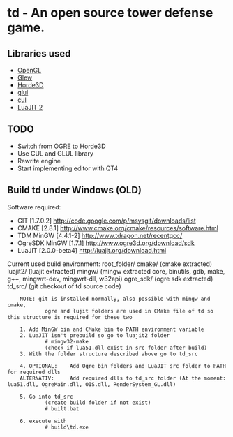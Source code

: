 td - An open source tower defense game.
=========================================


Libraries used
--------------------
- [OpenGL](http://www.opengl.org/)
- [Glew](http://glew.sourceforge.net/)
- [Horde3D](http://www.horde3d.org/)
- [glul](http://github.com/okard/glul)
- [cul](http://github.com/okard/cul)
- [LuaJIT 2](http://luajit.org/)


TODO
--------------------
- Switch from OGRE to Horde3D
- Use CUL and GLUL library
- Rewrite engine
- Start implementing editor with QT4 


Build td under Windows (OLD)
--------------------------

Software required:
- GIT [1.7.0.2]                 http://code.google.com/p/msysgit/downloads/list
- CMAKE [2.8.1]                 http://www.cmake.org/cmake/resources/software.html
- TDM MinGW [4.4.1-2]           http://www.tdragon.net/recentgcc/
- OgreSDK MinGW [1.7.1]         http://www.ogre3d.org/download/sdk
- LuaJIT [2.0.0-beta4]          http://luajit.org/download.html
        
Current used build environment:
        root_folder/
                cmake/                  (cmake extracted)
                luajit2/                (luajit extracted)
                mingw/                  (mingw extracted core, binutils, gdb, make, g++, mingwrt-dev, mingwrt-dll, w32api)
                ogre_sdk/               (ogre sdk extracted)
                td_src/                 (git checkout of td source code)
                
        NOTE: git is installed normally, also possible with mingw and cmake, 
                ogre and lujit folders are used in CMake file of td so this structure is required for these two
                
        1. Add MinGW bin and CMake bin to PATH environment variable
        2. LuaJIT isn't prebuild so go to luajit2 folder
                # mingw32-make
                (check if lua51.dll exist in src folder after build)
        3. With the folder structure described above go to td_src
        
        4. OPTIONAL:    Add Ogre bin folders and LuaJIT src folder to PATH for required dlls
        ALTERNATIV:     Add required dlls to td_src folder (At the moment: lua51.dll, OgreMain.dll, OIS.dll, RenderSystem_GL.dll)
        
        5. Go into td_src
                (create build folder if not exist)
                # built.bat
                
        6. execute with
                # build\td.exe
        
        
                
                